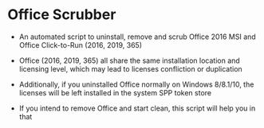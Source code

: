# Office Scrubber

* An automated script to uninstall, remove and scrub Office 2016 MSI and Office Click-to-Run (2016, 2019, 365)

* Office (2016, 2019, 365) all share the same installation location and licensing level, which may lead to licenses confliction or duplication

* Additionally, if you uninstalled Office normally on Windows 8/8.1/10, the licenses will be left installed in the system SPP token store

* If you intend to remove Office and start clean, this script will help you in that
